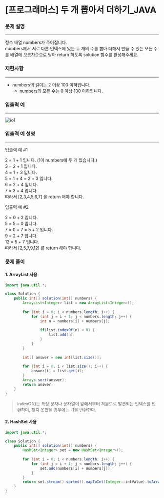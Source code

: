 # [프로그래머스] 두 개 뽑아서 더하기_JAVA
### 문제 설명
---------------------------------------------
정수 배열 numbers가 주어집니다.   
numbers에서 서로 다른 인덱스에 있는 두 개의 수를 뽑아 더해서 만들 수 있는 모든 수를 배열에 오름차순으로 담아 return 하도록 solution 함수를 완성해주세요.   

### 제한사항
----------------------------------------------
* numbers의 길이는 2 이상 100 이하입니다.   
  * numbers의 모든 수는 0 이상 100 이하입니다.   
   
### 입출력 예
-----------------------------------------------
![io1](https://user-images.githubusercontent.com/59613778/158523999-82e084c8-bfcd-4e07-a1bc-85ad8a2bfe38.JPG)   

### 입출력 예 설명
------------------------------------------------
입출력 예 #1   
   
2 = 1 + 1 입니다. (1이 numbers에 두 개 있습니다.)   
3 = 2 + 1 입니다.   
4 = 1 + 3 입니다.   
5 = 1 + 4 = 2 + 3 입니다.   
6 = 2 + 4 입니다.   
7 = 3 + 4 입니다.   
따라서 [2,3,4,5,6,7] 을 return 해야 합니다.   
   
입출력 예 #2   
   
2 = 0 + 2 입니다.   
5 = 5 + 0 입니다.   
7 = 0 + 7 = 5 + 2 입니다.   
9 = 2 + 7 입니다.   
12 = 5 + 7 입니다.   
따라서 [2,5,7,9,12] 를 return 해야 합니다.   

### 문제 풀이   
#### 1. ArrayList 사용
```java
import java.util.*;

class Solution {
    public int[] solution(int[] numbers) {
        ArrayList<Integer> list = new ArrayList<Integer>();
        
        for (int i = 0; i < numbers.length; i++) {
            for (int j = i + 1; j < numbers.length; j++) {
                int n = numbers[i] + numbers[j];
                
                if(list.indexOf(n) < 0) {
                    list.add(n);
                }
            }
        }
        
        int[] answer = new int[list.size()];
        
        for (int i = 0; i < list.size(); i++) {
            answer[i] = list.get(i);
        }
        Arrays.sort(answer);
        return answer;
    }
}
```
> indexOf()는 특정 문자나 문자열이 앞에서부터 처음으로 발견되는 인덱스를 반환하며, 찾지 못했을 경우에는 -1을 반환한다.     

#### 2. HashSet 사용
```java
import java.util.*;

class Solution {
    public int[] solution(int[] numbers) {
        HashSet<Integer> set = new HashSet<Integer>();
        
        for (int i = 0; i < numbers.length; i++) {
            for (int j = i + 1; j < numbers.length; j++) {
                set.add(numbers[i] + numbers[j]);
            }
        }
        return set.stream().sorted().mapToInt(Integer::intValue).toArray();
    }
}
```
